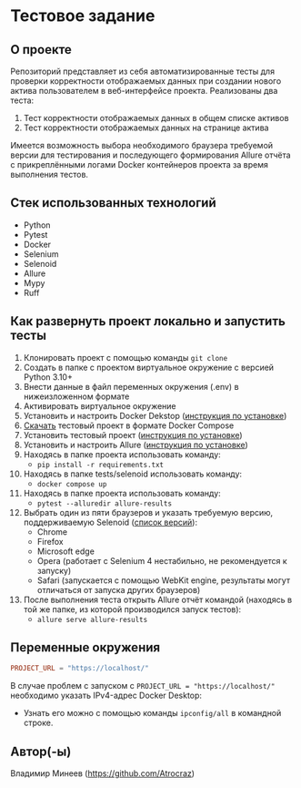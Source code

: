 # Тестовое задание

## О проекте
Репозиторий представляет из себя автоматизированные тесты для проверки корректности отображаемых данных при создании нового актива пользователем в веб-интерфейсе проекта.
Реализованы два теста:
 1. Тест корректности отображаемых данных в общем списке активов
 2. Тест корректности отображаемых данных на странице актива

Имеется возможность выбора необходимого браузера требуемой версии для тестирования и последующего формирования Allure отчёта с прикреплёнными логами Docker контейнеров
проекта за время выполнения тестов.

## Стек использованных технологий
 - Python
 - Pytest
 - Docker
 - Selenium
 - Selenoid
 - Allure
 - Mypy
 - Ruff

## Как развернуть проект локально и запустить тесты
 1. Клонировать проект с помощью команды `git clone`
 2. Создать в папке с проектом виртуальное окружение с версией Python 3.10+
 3. Внести данные в файл переменных окружения (.env) в нижеизложенном формате
 4. Активировать виртуальное окружение
 5. Установить и настроить Docker Dekstop ([инструкция по установке](https://docs.docker.com/get-started/))
 6. [Скачать](https://scaner-vs.ru/download_demo_scvs6/) тестовый проект в формате Docker Compose
 7. Установить тестовый проект ([инструкция по установке](https://disk.yandex.ru/i/IUvrHXa4Js5eIA))
 8. Установить и настроить Allure ([инструкция по установке](https://allurereport.org/docs/install/))
 9. Находясь в папке проекта использовать команду:
    - `pip install -r requirements.txt`
 10. Находясь в папке tests/selenoid использовать команду:
     - `docker compose up`
 11. Находясь в папке проекта использовать команду:
     - `pytest --alluredir allure-results`
 12. Выбрать один из пяти браузеров и указать требуемую версию, поддерживаемую Selenoid ([список версий](https://aerokube.com/images/latest/#_selenium)):
     - Chrome
     - Firefox
     - Microsoft edge
     - Opera (работает с Selenium 4 нестабильно, не рекомендуется к запуску)
     - Safari (запускается с помощью WebKit engine, результаты могут отличаться от запуска других браузеров)
 12. После выполнения теста открыть Allure отчёт командой (находясь в той же папке, из которой производился запуск тестов):
     - `allure serve allure-results`


## Переменные окружения
```conf
PROJECT_URL = "https://localhost/"
```

В случае проблем с запуском с `PROJECT_URL = "https://localhost/"` необходимо указать IPv4-адрес Docker Desktop:
  - Узнать его можно с помощью команды `ipconfig/all` в командной строке.

## Автор(-ы)
Владимир Минеев (https://github.com/Atrocraz)


